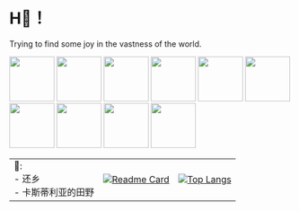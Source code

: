 # H🌹！
Trying to find some joy in the vastness of the world.



<img src="https://media4.giphy.com/media/xT8qBhrlNooHBYR9f2/200.webp?cid=790b76119bpclv6hyr93g3n4fka1gzl9rbgxfr3q9zcgmhnb&ep=v1_gifs_search&rid=200.webp&ct=g" width="80" height="80">    <img src="https://media1.giphy.com/media/iX9tSGRw3sa5Fzt4lv/200.webp?cid=790b7611m34fbs458ep9x8ergsesvu06gmpg3ejiqtrjf8j9&ep=v1_gifs_search&rid=200.webp&ct=g" width="80" height="80">    <img src="https://media0.giphy.com/media/v6MeGgGCQh9Cgjk3Kt/200.webp?cid=790b7611m34fbs458ep9x8ergsesvu06gmpg3ejiqtrjf8j9&ep=v1_gifs_search&rid=200.webp&ct=g" width="80" height="80">    <img src="https://media1.giphy.com/media/v1.Y2lkPTc5MGI3NjExMDZlNTh4cHdsbmRzanI2Ym12OXRjemFjZXIzbzJhMjYwbnI1d3MydCZlcD12MV9naWZzX3NlYXJjaCZjdD1n/9J8K8WEWLXZk7s0OMB/200.webp" width="80" height="80">    <img src="https://media4.giphy.com/media/v1.Y2lkPTc5MGI3NjExdTUxM3hnMTJxMDQzZXE2bjhjY21zODNoODdxOG9ieTN5MmFnNXI5cCZlcD12MV9naWZzX3NlYXJjaCZjdD1n/wEM71wbHnFPTHa7FSt/giphy.webp" width="80" height="80">    <img src="https://media4.giphy.com/media/ES4Vcv8zWfIt2/giphy.webp?cid=790b7611acgnochessh40y2u9s89w4dog75travft163x1jo&ep=v1_gifs_search&rid=giphy.webp&ct=g" width="80" height="80">    <img src="https://media3.giphy.com/media/l3q2ObAk4qx9jmuAM/200.webp?cid=ecf05e47w9j62g5n46i5zagzpns6myp4c6x46d2v5gts6dl6&ep=v1_gifs_search&rid=200.webp&ct=g" width="80" height="80">    <img src="https://media0.giphy.com/media/3ov9k2cfeWpmB9vGXm/giphy.webp?cid=790b7611ejvq84aa85ip1lcd7j7jxr89wfyzmz5zxlswuhkg&ep=v1_gifs_search&rid=giphy.webp&ct=g" width="80" height="80">    <img src="https://media0.giphy.com/media/4CiQLMDpJcorOfLMUm/200.webp?cid=ecf05e47qa00l2wmh9cpu4ymq89yzlsmydqfjy0cn256s3gz&ep=v1_gifs_search&rid=200.webp&ct=g" width="80" height="80">       <img src="https://media3.giphy.com/media/9UhZtQ3hl2TEuCGeC1/giphy.webp?cid=790b7611mzfu9ucnu36ehs0dbb4w7zhnq0whxhuex2a766dy&ep=v1_gifs_search&rid=giphy.webp&ct=g" width="80" height="80"> 

<table style="margin-left:auto;margin-right:auto;">
<tr>
  <td>
📕: <br>
- 还乡 <br>
- 卡斯蒂利亚的田野
    
  </td>

<td>


[![Readme Card](https://github-readme-stats.vercel.app/api/pin/?username=HFHL&repo=github-readme-stats)](https://github.com/anuraghazra/github-readme-stats)


  
</td>
  
  <td>

    
[![Top Langs](https://github-readme-stats.vercel.app/api/top-langs/?username=HFHL&layout=compact)](https://github.com/HFHL/github-readme-stats)



  </td>
</tr>
</table>





